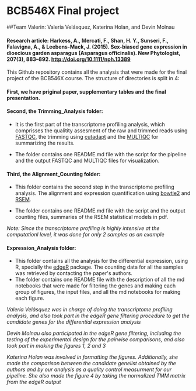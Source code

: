 # BCB546X Final project
##Team Valerin: Valeria Velásquez, Katerina Holan, and Devin Molnau
#### Research article: Harkess, A., Mercati, F., Shan, H. Y., Sunseri, F., Falavigna, A., & Leebens-Mack, J. (2015). Sex-biased gene expression in dioecious garden asparagus (Asparagus officinalis). New Phytologist, 207(3), 883–892. http://doi.org/10.1111/nph.13389

This Github repository contains all the analysis that were made for the final project of the BCB546X course. The structure of directories is split in 4: 

#### First, we have priginal paper, supplementary tables and the final presentation.

#### Second, the Trimming_Analysis folder: 

* It is the first part of the transcriptome profiling analysis, which comprisses the qualitity assesment of the raw and trimmed reads using [FASTQC](https://wiki.hpcc.msu.edu/display/Bioinfo/FastQC+Tutorial), the trimming using [cutadapt](https://github.com/marcelm/cutadapt) and the [MULTIQC](http://multiqc.info/) for summarizing the results.

* The folder  contains one README.md file with the script for the pipeline and the output FASTQC and MULTIQC files for visualization. 

#### Third, the Alignment_Counting folder: 

* This folder contains the second step in the transcriptome profiling analysis. The alignment and expression quantification using [bowtie2](http://bowtie-bio.sourceforge.net/bowtie2/index.shtml) and [RSEM](https://github.com/deweylab/RSEM). 

* The folder contains one README.md file with the script and the output counting files, summaries of the RSEM statistical models in pdf.

*Note: Since the transcriptome profiling is highly intensive at the computationl level, it was done for only 2 samples as an example*
  
#### Expression_Analysis folder: 

* This folder contains all the analysis for the differential expression, using R, specially the [edgeR](http://bioconductor.org/packages/release/bioc/html/edgeR.html) package. The counting data for all the samples was retrieved by contacting the paper's authors.
* The folder contains one README file with the description of all the md notebooks that were made for filtering the genes and making each group of figures, the input files, and all the md notebooks for making each figure.

*Valeria Velásquez was in charge of doing the transcriptome profiling analysis, and also took part in the edgeR gene filtering procedure to get the candidate genes for the differential expression analysis*

*Devin Molnau also participated in the edgeR gene filtering, including the testing of the experimental design for the pairwise comparisons, and also took part in making the figures 1, 2 and 3*

*Katerina Holan was involved in formatting the figures. Additionally, she made the comparison between the candidate genelist obtained by the authors and by our analysis as a quality control measurment for our pipeline. She also made the figure 4 by taking the normalized TMM matrix from the edgeR output*
